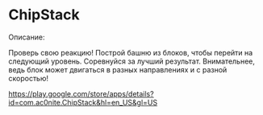 # ChipStack
Описание:

Проверь свою реакцию! Построй башню из блоков, чтобы перейти на следующий уровень. Соревнуйся за лучший результат. Внимательнее, ведь блок может двигаться в разных направлениях и с разной скоростью!


https://play.google.com/store/apps/details?id=com.ac0nite.ChipStack&hl=en_US&gl=US
